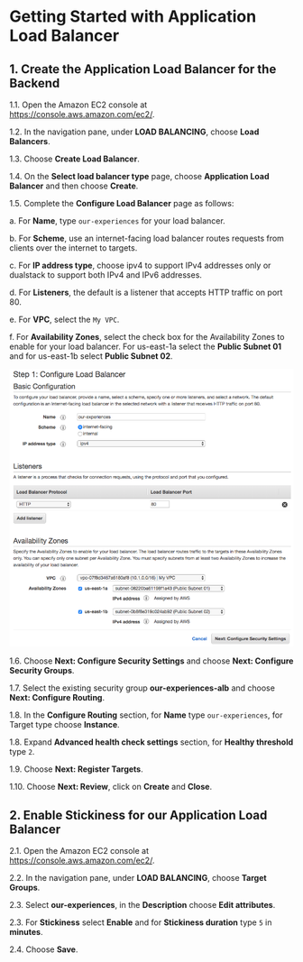 # Getting Started with Application Load Balancer

## 1. Create the Application Load Balancer for the Backend

1.1\. Open the Amazon EC2 console at https://console.aws.amazon.com/ec2/.

1.2\. In the navigation pane, under **LOAD BALANCING**, choose **Load Balancers**.

1.3\. Choose **Create Load Balancer**.

1.4\. On the **Select load balancer type** page, choose **Application Load Balancer** and then choose **Create**.

1.5\. Complete the **Configure Load Balancer** page as follows:

  a\. For **Name**, type `our-experiences` for your load balancer.

  b\. For **Scheme**, use an internet-facing load balancer routes requests from clients over the internet to targets.

  c\. For **IP address type**, choose ipv4 to support IPv4 addresses only or dualstack to support both IPv4 and IPv6 addresses.

  d\. For **Listeners**, the default is a listener that accepts HTTP traffic on port 80.

  e\. For **VPC**, select the `My VPC`.

  f\. For **Availability Zones**, select the check box for the Availability Zones to enable for your load balancer. For us-east-1a select the **Public Subnet 01** and for us-east-1b select **Public Subnet 02**.

![Configure Load Balancer](../images/alb.png)

1.6\. Choose **Next: Configure Security Settings** and choose **Next: Configure Security Groups**.

1.7\. Select the existing security group **our-experiences-alb** and choose **Next: Configure Routing**.

1.8\. In the **Configure Routing** section, for **Name** type `our-experiences`, for Target type choose **Instance**.

1.8\. Expand **Advanced health check settings** section, for **Healthy threshold** type `2`.

1.9\. Choose **Next: Register Targets**.

1.10\. Choose **Next: Review**, click on **Create** and **Close**.

## 2. Enable Stickiness for our Application Load Balancer

2.1\. Open the Amazon EC2 console at https://console.aws.amazon.com/ec2/.

2.2\. In the navigation pane, under **LOAD BALANCING**, choose **Target Groups**.

2.3\. Select **our-experiences**, in the **Description** choose **Edit attributes**.

2.3\. For **Stickiness** select **Enable** and for **Stickiness duration** type `5` in **minutes**.

2.4\. Choose **Save**.